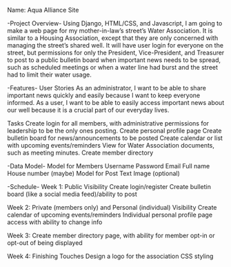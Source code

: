 Name: Aqua Alliance Site

-Project Overview-
Using Django, HTML/CSS, and Javascript, I am going to make a web page for my mother-in-law’s street’s Water Association. It is similar to a Housing Association, except that they are only concerned with managing the street’s shared well. It will have user login for everyone on the street, but permissions for only the President, Vice-President, and Treasurer to post to a public bulletin board when important news needs to be spread, such as scheduled meetings or when a water line had burst and the street had to limit their water usage.


-Features-
User Stories
As an administrator, I want to be able to share important news quickly and easily because I want to keep everyone informed.
As a user, I want to be able to easily access important news about our well because it is a crucial part of our everyday lives.

Tasks
Create login for all members, with administrative permissions for leadership to be the only ones posting.
Create personal profile page 
Create bulletin board for news/announcements to be posted
Create calendar or list with upcoming events/reminders
View for Water Association documents, such as meeting minutes.
Create member directory


-Data Model- 
Model for Members
Username
Password
Email
Full name
House number (maybe)
Model for Post 
Text
Image (optional)


-Schedule- 
Week 1: Public Visibility
    Create login/register
    Create bulletin board (like a social media feed)/ability to post


Week 2: Private (members only) and Personal (individual) Visibility
    Create calendar of upcoming events/reminders
    Individual personal profile page access with ability to change info

Week 3:
    Create member directory page, with ability for member opt-in or opt-out of being displayed

Week 4: Finishing Touches
    Design a logo for the association
    CSS styling
